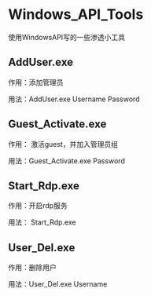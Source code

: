 # Windows_API_Tools
使用WindowsAPI写的一些渗透小工具

## AddUser.exe 

作用：添加管理员

用法：AddUser.exe Username Password

## Guest_Activate.exe

作用： 激活guest，并加入管理员组

用法：Guest_Activate.exe Password

## Start_Rdp.exe

作用：开启rdp服务

用法： Start_Rdp.exe

## User_Del.exe

作用：删除用户

用法：User_Del.exe Username
